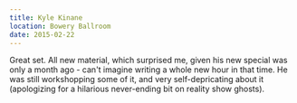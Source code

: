 ```yaml
---
title: Kyle Kinane
location: Bowery Ballroom
date: 2015-02-22
---
```


Great set. All new material, which surprised me, given his new special was only a month ago - can't imagine writing a whole new hour in that time. He was still workshopping some of it, and very self-depricating about it (apologizing for a hilarious never-ending bit on reality show ghosts).